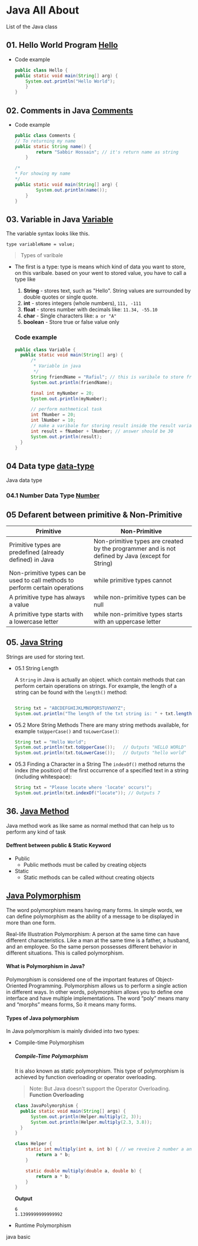 # Java All About

List of the Java class

## 01. Hello World Program [Hello](./Hello.java)

- Code example

  ```java
  public class Hello {
  public static void main(String[] arg) {
      System.out.println("Hello World");
      }
  }
  ```

## 02. Comments in Java [Comments](./Comments.java)

- Code example

  ```java
  public class Comments {
  // To returning my name
  public static String name() {
          return "Sabbir Hossain"; // it's return name as string
      }

  /*
  * For showing my name
  */
  public static void main(String[] arg) {
          System.out.println(name());
      }
  }
  ```

## 03. Variable in Java [Variable](./Variable.java)

The variable syntax looks like this.

```console
type variableName = value;
```

> Types of varibale

- The first is a type: type is means which kind of data you want to store, on
  this varibale. based on your went to stored value, you have to call a type
  like

  1. **String** - stores text, such as "Hello". String values are surrounded by
     double quotes or single quote.
  2. **int** - stores integers (whole numbers), `111, -111`
  3. **float** - stores number with decimals like: `11.34, -55.10`
  4. **char** - Single characters like: `a or "A"`
  5. **boolean** - Store true or false value only

  ### Code example

  ```java
  public class Variable {
    public static void main(String[] arg) {
        /*
         * Variable in java
         */
        String friendName = "Rafiul"; // this is varibale to store friend name
        System.out.println(friendName);

        final int myNumber = 20;
        System.out.println(myNumber);

        // perform mathmetical task
        int fNumber = 20;
        int lNumber = 10;
        // make a varibale for storing result inside the result variable
        int result = fNumber + lNumber; // answer should be 30
        System.out.println(result);
    }
  }
  ```

## 04 Data type [data-type](./data-types)

Java data type

### 04.1 Number Data Type [Number](./data-types/NumberType.java)

## 05 Defarent between primitive & Non-Primitive

| Primitive                                                                     | Non-Primitive                                                                                    |
| ----------------------------------------------------------------------------- | ------------------------------------------------------------------------------------------------ |
| Primitive types are predefined (already defined) in Java                      | Non-primitive types are created by the programmer and is not defined by Java (except for String) |
| Non-primitive types can be used to call methods to perform certain operations | while primitive types cannot                                                                     |
| A primitive type has always a value                                           | while non-primitive types can be null                                                            |
| A primitive type starts with a lowercase letter                               | while non-primitive types starts with an uppercase letter                                        |

## 05. [Java String](./String/JavaString.java)

Strings are used for storing text.

- 05.1 String Length

  A `String` in Java is actually an object. which contain methods that can
  perform certain operations on strings. For example, the length of a string can
  be found with the `length()` method:

  ```java

  String txt = "ABCDEFGHIJKLMNOPQRSTUVWXYZ";
  System.out.println("The length of the txt string is: " + txt.length());
  ```

- 05.2 More String Methods There are many string methods available, for example
  `toUpperCase()` and `toLowerCase()`:
  ```java
  String txt = "Hello World";
  System.out.println(txt.toUpperCase());   // Outputs "HELLO WORLD"
  System.out.println(txt.toLowerCase());   // Outputs "hello world"
  ```
- 05.3 Finding a Character in a String The `indexOf()` method returns the index
  (the position) of the first occurrence of a specified text in a string
  (including whitespace):

  ```java
  String txt = "Please locate where 'locate' occurs!";
  System.out.println(txt.indexOf("locate")); // Outputs 7
  ```

## 36. [Java Method](./oop-ep-33/java-method/JavaMethod.java)

Java method work as like same as normal method that can help us to perform any
kind of task

#### Deffrent between public & Static Keyword

- Public
  - Public methods must be called by creating objects
- Static
  - Static methods can be called without creating objects

## [Java Polymorphism](./oop-ep-33/java-polymorphism/JavaPolymorphism.java)

The word polymorphism means having many forms. In simple words, we can define
polymorphism as the ability of a message to be displayed in more than one form.

Real-life Illustration Polymorphism: A person at the same time can have
different characteristics. Like a man at the same time is a father, a husband,
and an employee. So the same person possesses different behavior in different
situations. This is called polymorphism.

#### What is Polymorphism in Java?

Polymorphism is considered one of the important features of Object-Oriented
Programming. Polymorphism allows us to perform a single action in different
ways. In other words, polymorphism allows you to define one interface and have
multiple implementations. The word “poly” means many and “morphs” means forms,
So it means many forms.

#### Types of Java polymorphism

In Java polymorphism is mainly divided into two types:

- Compile-time Polymorphism

  ##### Compile-Time Polymorphism

  It is also known as static polymorphism. This type of polymorphism is achieved
  by function overloading or operator overloading.

  > Note: But Java doesn’t support the Operator Overloading. **Function
  > Overloading**

  ```java
  class JavaPolymorphism {
    public static void main(String[] args) {
        System.out.println(Helper.multiply(2, 3));
        System.out.println(Helper.multiply(2.3, 3.8));
    }
  }

  class Helper {
      static int multiply(int a, int b) { // we reveive 2 number a and b which is integer types
          return a * b;
      }

      static double multiply(double a, double b) {
          return a * b;
      }
  }

  ```

  **Output**

  ```
  6
  1.1399999999999992
  ```

- Runtime Polymorphism


java basic
